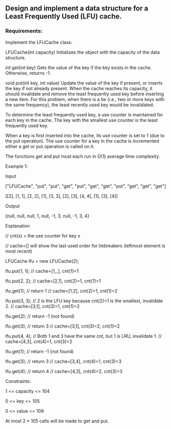 ## Design and implement a data structure for a Least Frequently Used (LFU) cache.

### Requirements:

Implement the LFUCache class:

LFUCache(int capacity) Initializes the object with the capacity of the data structure.

int get(int key) Gets the value of the key if the key exists in the cache. Otherwise, returns -1.

void put(int key, int value) Update the value of the key if present, or inserts the key if not already present. When the cache reaches its capacity, it should invalidate and remove the least frequently used key before inserting a new item. For this problem, when there is a tie (i.e., two or more keys with the same frequency), the least recently used key would be invalidated.

To determine the least frequently used key, a use counter is maintained for each key in the cache. The key with the smallest use counter is the least frequently used key.

When a key is first inserted into the cache, its use counter is set to 1 (due to the put operation). The use counter for a key in the cache is incremented either a get or put operation is called on it.

The functions get and put must each run in O(1) average time complexity.

 

Example 1:

Input

["LFUCache", "put", "put", "get", "put", "get", "get", "put", "get", "get", "get"]

[[2], [1, 1], [2, 2], [1], [3, 3], [2], [3], [4, 4], [1], [3], [4]]

Output

[null, null, null, 1, null, -1, 3, null, -1, 3, 4]

Explanation

// cnt(x) = the use counter for key x

// cache=[] will show the last used order for tiebreakers (leftmost element is  most recent)

LFUCache lfu = new LFUCache(2);

lfu.put(1, 1);   // cache=[1,_], cnt(1)=1

lfu.put(2, 2);   // cache=[2,1], cnt(2)=1, cnt(1)=1

lfu.get(1);      // return 1
                 // cache=[1,2], cnt(2)=1, cnt(1)=2

lfu.put(3, 3);   // 2 is the LFU key because cnt(2)=1 is the smallest, invalidate 2.
                 // cache=[3,1], cnt(3)=1, cnt(1)=2

lfu.get(2);      // return -1 (not found)

lfu.get(3);      // return 3
                 // cache=[3,1], cnt(3)=2, cnt(1)=2

lfu.put(4, 4);   // Both 1 and 3 have the same cnt, but 1 is LRU, invalidate 1.
                 // cache=[4,3], cnt(4)=1, cnt(3)=2

lfu.get(1);      // return -1 (not found)

lfu.get(3);      // return 3
                 // cache=[3,4], cnt(4)=1, cnt(3)=3

lfu.get(4);      // return 4
                 // cache=[4,3], cnt(4)=2, cnt(3)=3
 

Constraints:

1 <= capacity <= 104

0 <= key <= 105

0 <= value <= 109

At most 2 * 105 calls will be made to get and put.

